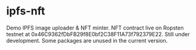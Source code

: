 # ipfs-nft

Demo IPFS image uploader & NFT minter. NFT contract live on Ropsten testnet at 0x46C9362fDbFB29f8E0bf2C38F11A73f792379E22. Still under development. Some packages are unused in the current version. 
